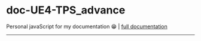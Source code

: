 # doc-UE4-TPS_advance

Personal javaScript for my documentation 😁 | [full documentation](https://arza-3d.github.io/doc-UE4-TPS_advance/)

---------------------------------------------------------
